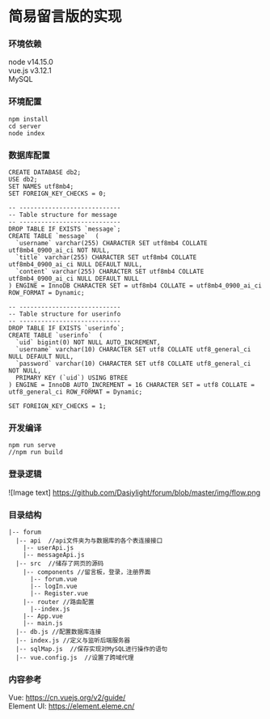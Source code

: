 # 简易留言版的实现

### 环境依赖
node v14.15.0  
vue.js v3.12.1  
MySQL


### 环境配置
```
npm install
cd server
node index 
```

### 数据库配置
```
CREATE DATABASE db2;
USE db2;
SET NAMES utf8mb4;
SET FOREIGN_KEY_CHECKS = 0;

-- ----------------------------
-- Table structure for message
-- ----------------------------
DROP TABLE IF EXISTS `message`;
CREATE TABLE `message`  (
  `username` varchar(255) CHARACTER SET utf8mb4 COLLATE utf8mb4_0900_ai_ci NOT NULL,
  `title` varchar(255) CHARACTER SET utf8mb4 COLLATE utf8mb4_0900_ai_ci NULL DEFAULT NULL,
  `content` varchar(255) CHARACTER SET utf8mb4 COLLATE utf8mb4_0900_ai_ci NULL DEFAULT NULL
) ENGINE = InnoDB CHARACTER SET = utf8mb4 COLLATE = utf8mb4_0900_ai_ci ROW_FORMAT = Dynamic;

-- ----------------------------
-- Table structure for userinfo
-- ----------------------------
DROP TABLE IF EXISTS `userinfo`;
CREATE TABLE `userinfo`  (
  `uid` bigint(0) NOT NULL AUTO_INCREMENT,
  `username` varchar(10) CHARACTER SET utf8 COLLATE utf8_general_ci NULL DEFAULT NULL,
  `password` varchar(10) CHARACTER SET utf8 COLLATE utf8_general_ci NOT NULL,
  PRIMARY KEY (`uid`) USING BTREE
) ENGINE = InnoDB AUTO_INCREMENT = 16 CHARACTER SET = utf8 COLLATE = utf8_general_ci ROW_FORMAT = Dynamic;

SET FOREIGN_KEY_CHECKS = 1;
```


### 开发编译
```
npm run serve
//npm run build
```

### 登录逻辑
![Image text] https://github.com/Dasiylight/forum/blob/master/img/flow.png

### 目录结构
```
|-- forum
  |-- api  //api文件夹为与数据库的各个表连接接口
    |-- userApi.js
    |-- messageApi.js
  |-- src  //储存了网页的源码
    |-- components //留言板，登录，注册界面
      |-- forum.vue
      |-- logIn.vue
      |-- Register.vue
    |-- router //路由配置
      |--index.js
    |-- App.vue
    |-- main.js
  |-- db.js //配置数据库连接
  |-- index.js //定义与监听后端服务器
  |-- sqlMap.js  //保存实现对MySQL进行操作的语句
  |-- vue.config.js  //设置了跨域代理

```
### 内容参考
Vue: <https://cn.vuejs.org/v2/guide/>  
Element UI: <https://element.eleme.cn/>  

